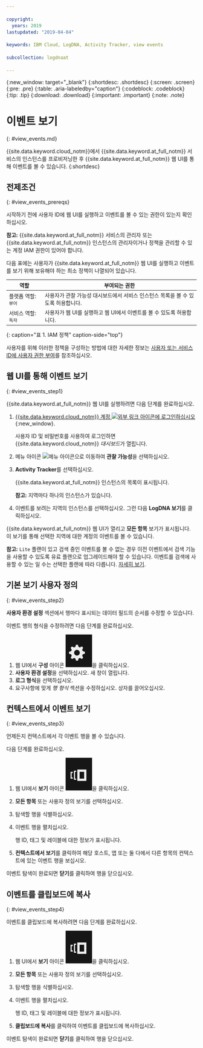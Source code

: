 ```yaml
---

copyright:
  years: 2019
lastupdated: "2019-04-04"

keywords: IBM Cloud, LogDNA, Activity Tracker, view events

subcollection: logdnaat

---
```


{:new_window: target="_blank"}
{:shortdesc: .shortdesc}
{:screen: .screen}
{:pre: .pre}
{:table: .aria-labeledby="caption"}
{:codeblock: .codeblock}
{:tip: .tip}
{:download: .download}
{:important: .important}
{:note: .note}


# 이벤트 보기
{: #view_events.md}

{{site.data.keyword.cloud_notm}}에서 {{site.data.keyword.at_full_notm}} 서비스의 인스턴스를 프로비저닝한 후 {{site.data.keyword.at_full_notm}} 웹 UI를 통해 이벤트를 볼 수 있습니다.
{:shortdesc}


## 전제조건
{: #view_events_prereqs}

시작하기 전에 사용자 ID에 웹 UI를 실행하고 이벤트를 볼 수 있는 권한이 있는지 확인하십시오. 

**참고:** {{site.data.keyword.at_full_notm}} 서비스의 관리자 또는 {{site.data.keyword.at_full_notm}} 인스턴스의 관리자이거나 정책을 관리할 수 있는 계정 IAM 권한이 있어야 합니다.

다음 표에는 사용자가 {{site.data.keyword.at_full_notm}} 웹 UI를 실행하고 이벤트를 보기 위해 보유해야 하는 최소 정책이 나열되어 있습니다.

|역할                      |부여되는 권한            |
|---------------------------|-------------------------------|  
|플랫폼 역할: `뷰어`     |사용자가 관찰 가능성 대시보드에서 서비스 인스턴스 목록을 볼 수 있도록 허용합니다. |
|서비스 역할: `독자`     |사용자가 웹 UI를 실행하고 웹 UI에서 이벤트를 볼 수 있도록 허용합니다. |
{: caption="표 1. IAM 정책" caption-side="top"} 

사용자를 위해 이러한 정책을 구성하는 방법에 대한 자세한 정보는 [사용자 또는 서비스 ID에 사용자 권한 부여](/docs/services/Activity-Tracker-with-LogDNA?topic=logdnaat-iam_view_events#iam_view_events)를 참조하십시오.


## 웹 UI를 통해 이벤트 보기
{: #view_events_step1}

{{site.data.keyword.at_full_notm}} 웹 UI를 실행하려면 다음 단계를 완료하십시오.

1. [{{site.data.keyword.cloud_notm}} 계정 ![외부 링크 아이콘](../../icons/launch-glyph.svg "외부 링크 아이콘")에 로그인하십시오](https://cloud.ibm.com/login){:new_window}.

	사용자 ID 및 비밀번호를 사용하여 로그인하면 {{site.data.keyword.cloud_notm}} *대시보드*가 열립니다.

2. 메뉴 아이콘 ![메뉴 아이콘](../../icons/icon_hamburger.svg)으로 이동하여 **관찰 가능성**을 선택하십시오. 

3. **Activity Tracker**를 선택하십시오.  

    {{site.data.keyword.at_full_notm}} 인스턴스의 목록이 표시됩니다.

    **참고:** 지역마다 하나의 인스턴스가 있습니다.

4. 이벤트를 보려는 지역의 인스턴스를 선택하십시오. 그런 다음 **LogDNA 보기**를 클릭하십시오.

{{site.data.keyword.at_full_notm}} 웹 UI가 열리고 **모든 항목** 보기가 표시됩니다. 이 보기를 통해 선택한 지역에 대한 계정의 이벤트를 볼 수 있습니다.

**참고:** `Lite` 플랜이 있고 검색 중인 이벤트를 볼 수 없는 경우 이전 이벤트에서 검색 기능을 사용할 수 있도록 유료 플랜으로 업그레이드해야 할 수 있습니다. 이벤트를 검색에 사용할 수 있는 일 수는 선택한 플랜에 따라 다릅니다. [자세히 보기](/docs/services/Activity-Tracker-with-LogDNA?topic=logdnaat-service_plan#service_plan).


## 기본 보기 사용자 정의
{: #view_events_step2}

**사용자 환경 설정** 섹션에서 행마다 표시되는 데이터 필드의 순서를 수정할 수 있습니다.

이벤트 행의 형식을 수정하려면 다음 단계를 완료하십시오.

1. 웹 UI에서 **구성** 아이콘 ![구성 아이콘](images/admin.png "관리 아이콘")을 클릭하십시오.
2. **사용자 환경 설정**을 선택하십시오. 새 창이 열립니다.
3. **로그 형식**을 선택하십시오.
4. 요구사항에 맞게 *행 형식* 섹션을 수정하십시오. 상자를 끌어오십시오.




## 컨텍스트에서 이벤트 보기
{: #view_events_step3}

언제든지 컨텍스트에서 각 이벤트 행을 볼 수 있습니다.

다음 단계를 완료하십시오. 

1. 웹 UI에서 **보기** 아이콘 ![구성 아이콘](images/views.png "구성 아이콘")을 클릭하십시오.
2. **모든 항목** 또는 사용자 정의 보기를 선택하십시오.
3. 탐색할 행을 식별하십시오.
4. 이벤트 행을 펼치십시오. 

    행 ID, 태그 및 레이블에 대한 정보가 표시됩니다.

5. **컨텍스트에서 보기**를 클릭하여 해당 호스트, 앱 또는 둘 다에서 다른 항목의 컨텍스트에 있는 이벤트 행을 보십시오.

이벤트 탐색이 완료되면 **닫기**를 클릭하여 행을 닫으십시오.




## 이벤트를 클립보드에 복사
{: #view_events_step4}


이벤트를 클립보드에 복사하려면 다음 단계를 완료하십시오. 

1. 웹 UI에서 **보기** 아이콘 ![구성 아이콘](images/views.png "구성 아이콘")을 클릭하십시오.
2. **모든 항목** 또는 사용자 정의 보기를 선택하십시오.
3. 탐색할 행을 식별하십시오.
4. 이벤트 행을 펼치십시오. 

    행 ID, 태그 및 레이블에 대한 정보가 표시됩니다.

5. **클립보드에 복사**를 클릭하여 이벤트를 클립보드에 복사하십시오.

이벤트 탐색이 완료되면 **닫기**를 클릭하여 행을 닫으십시오.




